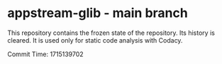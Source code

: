 # appstream-glib - main branch

This repository contains the frozen state of the repository.
Its history is cleared. It is used only for static code
analysis with Codacy.

Commit Time: 1715139702